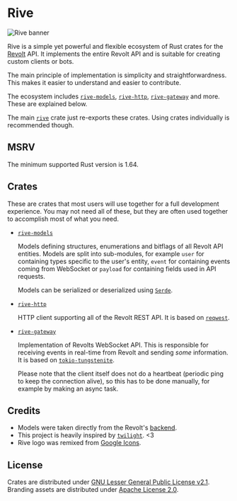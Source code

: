# Rive

![Rive banner](https://codeberg.org/rive/rive/raw/branch/main/assets/rive_banner.png)

Rive is a simple yet powerful and flexible ecosystem of Rust crates for the [Revolt](https://revolt.chat) API. It implements the entire Revolt API and is suitable for creating custom clients or bots.

The main principle of implementation is simplicity and straightforwardness. This makes it easier to understand and easier to contribute.

The ecosystem includes [`rive-models`](https://crates.io/crates/rive-models), [`rive-http`](https://crates.io/crates/rive-http), [`rive-gateway`](https://crates.io/crates/rive-gateway) and more. These are explained below.

The main [`rive`](https://crates.io/crates/rive) crate just re-exports these crates. Using crates individually is recommended though.

## MSRV

The minimum supported Rust version is 1.64.

## Crates

These are crates that most users will use together for a full development experience. You may not need all of these, but they are often used together to accomplish most of what you need.

- [`rive-models`](https://crates.io/crates/rive-models)

    Models defining structures, enumerations and bitflags of all Revolt API entities. Models are split into sub-modules, for example `user` for containing types specific to the user's entity, `event` for containing events coming from WebSocket or `payload` for containing fields used in API requests.

    Models can be serialized or deserialized using [`Serde`](https://serde.rs).

- [`rive-http`](https://crates.io/crates/rive-http)

    HTTP client supporting all of the Revolt REST API. It is based on [`reqwest`](https://docs.rs/reqwest/).

- [`rive-gateway`](https://crates.io/crates/rive-gateway)

    Implementation of Revolts WebSocket API. This is responsible for receiving events in real-time from Revolt and sending *some* information. It is based on [`tokio-tungstenite`](https://docs.rs/tokio-tungstenite).

    Please note that the client itself does not do a heartbeat (periodic ping to keep the connection alive), so this has to be done manually, for example by making an async task.

## Credits

- Models were taken directly from the Revolt's [backend](https://github.com/revoltchat/backend).
- This project is heavily inspired by [`twilight`](https://github.com/twilight-rs/twilight/). <3
- Rive logo was remixed from [Google Icons](https://fonts.google.com/icons).

## License
Crates are distributed under [GNU Lesser General Public License v2.1](https://codeberg.org/rive/rive/src/branch/main/LICENSE). Branding assets are distributed under [Apache License 2.0](https://codeberg.org/rive/rive/src/branch/main/assets/LICENSE).
